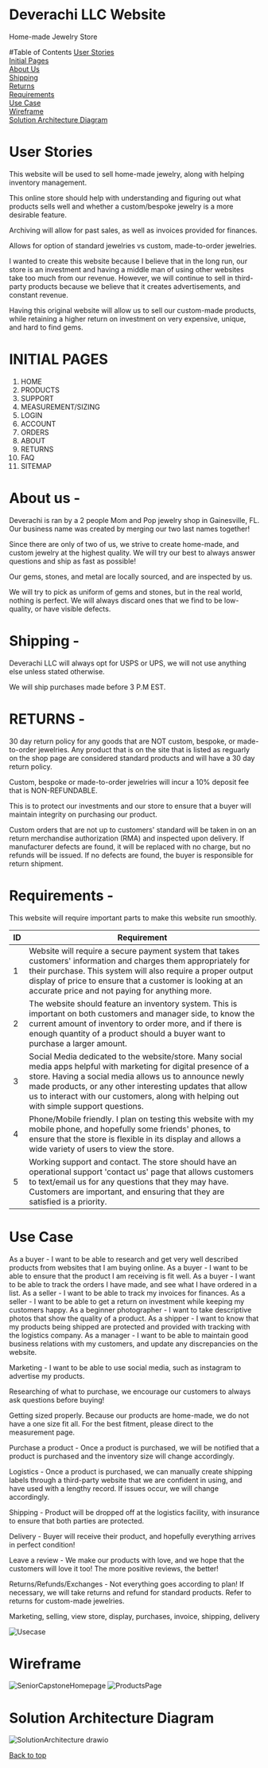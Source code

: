 # Deverachi LLC Website

 Home-made Jewelry Store
 
#Table of Contents
[User Stories](https://github.com/jdevera0607/Capstone-Project/blob/main/README.md#user-stories)<br>
[Initial Pages](https://github.com/jdevera0607/Capstone-Project/blob/main/README.md#initial-pages)<br>
[About Us](https://github.com/jdevera0607/Capstone-Project/blob/main/README.md#about-us--)<br>
[Shipping](https://github.com/jdevera0607/Capstone-Project/blob/main/README.md#shipping--)<br>
[Returns](https://github.com/jdevera0607/Capstone-Project/blob/main/README.md#returns--)<br>
[Requirements](https://github.com/jdevera0607/Capstone-Project/blob/main/README.md#requirements--)<br>
[Use Case](https://github.com/jdevera0607/Capstone-Project/blob/main/README.md#requirements--)<br>
[Wireframe](https://github.com/jdevera0607/Capstone-Project/blob/main/README.md#wireframe)<br>
[Solution Architecture Diagram](https://github.com/jdevera0607/Capstone-Project/blob/main/README.md#wireframe)<br>

 
# User Stories

This website will be used to sell home-made jewelry, along with helping inventory management.

This online store should help with understanding and figuring out what products sells well and whether a custom/bespoke jewelry is a more desirable feature.

Archiving will allow for past sales, as well as invoices provided for finances.

Allows for option of standard jewelries vs custom, made-to-order jewelries.

I wanted to create this website because I believe that in the long run, our store is an investment and having a middle man of using other websites take too much from our revenue. However, we will continue to sell in third-party products because we believe that it creates advertisements, and constant revenue. 

Having this original website will allow us to sell our custom-made products, while retaining a higher return on investment on very expensive, unique, and hard to find gems.

# INITIAL PAGES 

1. HOME
2. PRODUCTS
3. SUPPORT
4. MEASUREMENT/SIZING
5. LOGIN
6. ACCOUNT
7. ORDERS
8. ABOUT
9. RETURNS
10. FAQ
11. SITEMAP

# About us -

Deverachi is ran by a 2 people Mom and Pop jewelry shop in Gainesville, FL. Our business name was created by merging our two last names together!

Since there are only of two of us, we strive to create home-made, and custom jewelry at the highest quality. We will try our best to always answer questions and ship as fast as possible! 

Our gems, stones, and metal are locally sourced, and are inspected by us.

We will try to pick as uniform of gems and stones, but in the real world, nothing is perfect. We will always discard ones that we find to be low-quality, or have visible defects.

# Shipping - 

Deverachi LLC will always opt for USPS or UPS, we will not use anything else unless stated otherwise.

We will ship purchases made before 3 P.M EST. 

# RETURNS - 
30 day return policy for any goods that are NOT custom, bespoke, or made-to-order jewelries. Any product that is on the site that is listed as reguarly on the shop page are considered standard products and will have a 30 day return policy.

Custom, bespoke or made-to-order jewelries will incur a 10% deposit fee that is NON-REFUNDABLE.

This is to protect our investments and our store to ensure that a buyer will maintain integrity on purchasing our product. 

Custom orders that are not up to customers' standard will be taken in on an return merchandise authorization (RMA) and inspected upon delivery. If manufacturer defects are found, it will be replaced with no charge, but no refunds will be issued. 
If no defects are found, the buyer is responsible for return shipment.

# Requirements -

This website will require important parts to make this website run smoothly.

| ID | Requirement |
| -| ------------------------------------------------------------------------------------------------------------------------------------------------------------------------------------------------------------------------------------------------------------------------------------------ |
| 1 | Website will require a secure payment system that takes customers' information and charges them appropriately for their purchase. This system will also require a proper output display of price to ensure that a customer is looking at an accurate price and not paying for anything more.|
| 2 | The website should feature an inventory system. This is important on both customers and manager side, to know the current amount of inventory to order more, and if there is enough quantity of a product should a buyer want to purchase a larger amount.
| 3 | Social Media dedicated to the website/store. Many social media apps helpful with marketing for digital presence of a store. Having a social media allows us to announce newly made products, or any other interesting updates that allow us to interact with our customers, along with helping out with simple support questions.
| 4 | Phone/Mobile friendly. I plan on testing this website with my mobile phone, and hopefully some friends' phones, to ensure that the store is flexible in its display and allows a wide variety of users to view the store.
| 5 | Working support and contact. The store should have an operational support 'contact us' page that allows customers to text/email us for any questions that they may have. Customers are important, and ensuring that they are satisfied is a priority.
                                                                                                             
# Use Case
As a buyer - I want to be able to research and get very well described products from websites that I am buying online.
As a buyer - I want to be able to ensure that the product I am receiving is fit well.
As a buyer - I want to be able to track the orders I have made, and see what I have ordered in a list.
As a seller - I want to be able to track my invoices for finances.
As a seller - I want to be able to get a return on investment while keeping my customers happy.
As a beginner photographer - I want to take descriptive photos that show the quality of a product.
As a shipper - I want to know that my products being shipped are protected and provided with tracking with the logistics company.
As a manager - I want to be able to maintain good business relations with my customers, and update any discrepancies on the website.

Marketing - I want to be able to use social media, such as instagram to advertise my products.

Researching of what to purchase, we encourage our customers to always ask questions before buying! 

Getting sized properly. Because our products are home-made, we do not have a one size fit all. For the best fitment, please direct to the measurement page. 

Purchase a product - Once a product is purchased, we will be notified that a product is purchased and the inventory size will change accordingly.

Logistics - Once a product is purchased, we can manually create shipping labels through a third-party website that we are confident in using, and have used with a lengthy record. If issues occur, we will change accordingly.

Shipping - Product will be dropped off at the logistics facility, with insurance to ensure that both parties are protected. 

Delivery - Buyer will receive their product, and hopefully everything arrives in perfect condition! 

Leave a review - We make our products with love, and we hope that the customers will love it too! The more positive reviews, the better!

Returns/Refunds/Exchanges - Not everything goes according to plan! If necessary, we will take returns and refund for standard products. Refer to returns for custom-made jewelries.

Marketing, selling, view store, display, purchases, invoice, shipping, delivery

![Usecase](https://github.com/jdevera0607/Capstone-Project/assets/114884200/fc66de47-07e4-4ce0-ba70-992a6249d2b3)


# Wireframe

![SeniorCapstoneHomepage](https://github.com/jdevera0607/Capstone-Project/assets/114884200/604147e9-8585-4cbe-8a40-b6ad66be3945)
![ProductsPage](https://github.com/jdevera0607/Capstone-Project/assets/114884200/cd5017ab-a8c4-4efe-a925-9599cfaaa889)


# Solution Architecture Diagram

![SolutionArchitecture drawio](https://github.com/jdevera0607/Capstone-Project/assets/114884200/394103c0-48e4-473b-989c-7de37cd03343) <br>

[Back to top](https://github.com/jdevera0607/Capstone-Project/blob/main/README.md#deverachi-llc-website)


